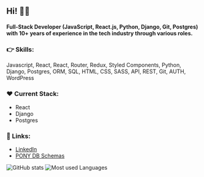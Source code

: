## Hi! ✌🏼
#### Full-Stack Developer (JavaScript, React.js, Python, Django, Git, Postgres) with 10+ years of experience in the tech industry through various roles.

### 👉 Skills:
Javascript, React, React, Router, Redux, Styled Components, Python, Django, Postgres, ORM, SQL, HTML, CSS, SASS, API, REST, Git, AUTH, WordPress

### ❤️ Current Stack:
- React
- Django
- Postgres

 ### 👤 Links:
- [LinkedIn](https://www.linkedin.com/in/web-fullstack/)
- [PONY DB Schemas](https://editor.ponyorm.com/user/alstorx)


![GitHub stats](https://github-readme-stats.vercel.app/api?username=alexanderstoehr&show_icons=true&line_height=27&hide_rank=true&hide_border=true&count_private=true&title_color=ffffff&text_color=c9cacc&icon_color=2bbc8a&bg_color=1d1f21)
![Most used Languages](https://github-readme-stats.vercel.app/api/top-langs/?username=alexanderstoehr&hide_border=true&hide=procfile,tex&langs_count=3&title_color=ffffff&text_color=c9cacc&icon_color=2bbc8a&bg_color=1d1f21)
